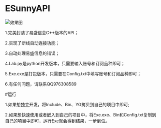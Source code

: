 # ESunnyAPI
![效果图](https://github.com/l976308589/ESunnyAPI/blob/master/%E4%BD%BF%E7%94%A8%E8%AF%B4%E6%98%8E.gif)

1.完美封装了易盛信息C++版本的API；

2.实现了断线自动连接功能；

3.自动处理易盛信息的错误；

4.Lab.py是python开发版本，只需要输入账号和订阅品种即可；

5.Exe.exe是打包版本，只需要在Config.txt中填写账号和订阅品种即可；

6.有任何问题，请联系QQ976308589

#运行

1.如果想独立开发，将Include、Bin、YG拷贝到自己的项目中即可;

2.如果想快速使用或者嵌入到自己的项目中，将Exe.exe、Bin和Config.txt复制到自己的项目中即可，运行Exe就会得到结果，一步到位。
